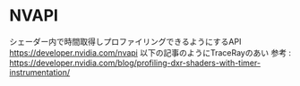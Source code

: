 
# NVAPI
シェーダー内で時間取得しプロファイリングできるようにするAPI
https://developer.nvidia.com/nvapi
以下の記事のようにTraceRayのあい
参考 : https://developer.nvidia.com/blog/profiling-dxr-shaders-with-timer-instrumentation/
<!--stackedit_data:
eyJoaXN0b3J5IjpbLTE3MzQ2NTk5MDUsLTQxNDg1NDc4Niw3Mz
A5OTgxMTZdfQ==
-->